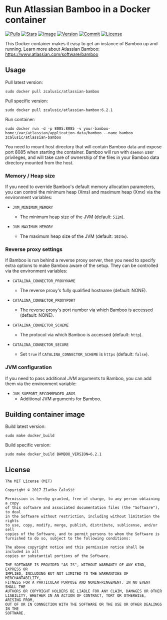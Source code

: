 # Run Atlassian Bamboo in a Docker container

[![Pulls](https://img.shields.io/docker/pulls/zcalusic/atlassian-bamboo.svg)](https://hub.docker.com/r/zcalusic/atlassian-bamboo/)
[![Stars](https://img.shields.io/docker/stars/zcalusic/atlassian-bamboo.svg)](https://hub.docker.com/r/zcalusic/atlassian-bamboo/)
[![Image](https://images.microbadger.com/badges/image/zcalusic/atlassian-bamboo.svg)](https://microbadger.com/images/zcalusic/atlassian-bamboo/)
[![Version](https://images.microbadger.com/badges/version/zcalusic/atlassian-bamboo.svg)](https://microbadger.com/images/zcalusic/atlassian-bamboo/)
[![Commit](https://images.microbadger.com/badges/commit/zcalusic/atlassian-bamboo.svg)](https://microbadger.com/images/zcalusic/atlassian-bamboo/)
[![License](https://images.microbadger.com/badges/license/zcalusic/atlassian-bamboo.svg)](https://microbadger.com/images/zcalusic/atlassian-bamboo/)

This Docker container makes it easy to get an instance of Bamboo up and running.  Learn more about Atlassian Bamboo: <https://www.atlassian.com/software/bamboo>

## Usage

Pull latest version:

```
sudo docker pull zcalusic/atlassian-bamboo
```

Pull specific version:

```
sudo docker pull zcalusic/atlassian-bamboo:6.2.1
```

Run container:

```
sudo docker run -d -p 8085:8085 -v your-bamboo-home:/var/atlassian/application-data/bamboo --name bamboo zcalusic/atlassian-bamboo
```

You need to mount host directory that will contain Bamboo data and expose port 8085 when starting the container.  Bamboo will run with ```daemon``` user privileges, and will take care of ownership of the files in your Bamboo data directory mounted from the host.

### Memory / Heap size

If you need to override Bamboo's default memory allocation parameters, you can control the minimum heap (Xms) and maximum heap (Xmx) via the environment variables:

* `JVM_MINIMUM_MEMORY`
  * The minimum heap size of the JVM (default: `512m`).

* `JVM_MAXIMUM_MEMORY`
  * The maximum heap size of the JVM (default: `1024m`).

### Reverse proxy settings

If Bamboo is run behind a reverse proxy server, then you need to specify extra options to make Bamboo aware of the setup.  They can be controlled via the environment variables:

* `CATALINA_CONNECTOR_PROXYNAME`
  * The reverse proxy's fully qualified hostname (default: NONE).

* `CATALINA_CONNECTOR_PROXYPORT`
  * The reverse proxy's port number via which Bamboo is accessed (default: NONE).

* `CATALINA_CONNECTOR_SCHEME`
  * The protocol via which Bamboo is accessed (default: `http`).

* `CATALINA_CONNECTOR_SECURE`
  * Set `true` if `CATALINA_CONNECTOR_SCHEME` is `https` (default: `false`).

### JVM configuration

If you need to pass additional JVM arguments to Bamboo, you can add them via the environment variable:

* `JVM_SUPPORT_RECOMMENDED_ARGS`
  * Additional JVM arguments for Bamboo.

## Building container image

Build latest version:

```
sudo make docker_build
```

Build specific version:

```
sudo make docker_build BAMBOO_VERSION=6.2.1
```

## License

```
The MIT License (MIT)

Copyright © 2017 Zlatko Čalušić

Permission is hereby granted, free of charge, to any person obtaining a copy
of this software and associated documentation files (the "Software"), to deal
in the Software without restriction, including without limitation the rights
to use, copy, modify, merge, publish, distribute, sublicense, and/or sell
copies of the Software, and to permit persons to whom the Software is
furnished to do so, subject to the following conditions:

The above copyright notice and this permission notice shall be included in all
copies or substantial portions of the Software.

THE SOFTWARE IS PROVIDED "AS IS", WITHOUT WARRANTY OF ANY KIND, EXPRESS OR
IMPLIED, INCLUDING BUT NOT LIMITED TO THE WARRANTIES OF MERCHANTABILITY,
FITNESS FOR A PARTICULAR PURPOSE AND NONINFRINGEMENT. IN NO EVENT SHALL THE
AUTHORS OR COPYRIGHT HOLDERS BE LIABLE FOR ANY CLAIM, DAMAGES OR OTHER
LIABILITY, WHETHER IN AN ACTION OF CONTRACT, TORT OR OTHERWISE, ARISING FROM,
OUT OF OR IN CONNECTION WITH THE SOFTWARE OR THE USE OR OTHER DEALINGS IN THE
SOFTWARE.
```
